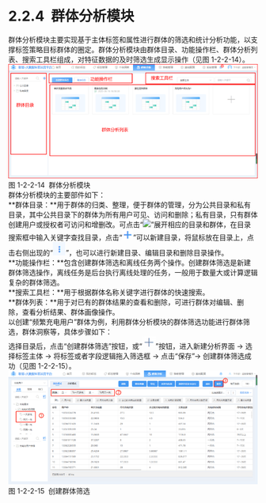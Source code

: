 # 2.2.4  群体分析模块

群体分析模块主要实现基于主体标签和属性进行群体的筛选和统计分析功能，以支撑标签策略目标群体的圈定。群体分析模块由群体目录、功能操作栏、群体分析列表、搜索工具栏组成，对特征数据的及时筛选生成显示操作（见图 1-2-2-14）。<br />![](<../../assets/images/(33).png#height=190&width=415>)<br />图 1-2-2-14  群体分析模块<br />群体分析模块的主要部件如下：<br />**群体目录：**用于群体的归类、整理，便于群体的管理，分为公共目录和私有目录，其中公共目录下的群体为所有用户可见、访问和删除；私有目录，只有群体创建用户或授权者可访问和增删改。可点击“![](<../../assets/images/(34)png#height=13&width=9>)”展开相应的目录和群体，在目录搜索框中输入关键字查找目录，点击“![](<../../assets/images/(35).png#height=11&width=11>)”可以新建目录，将鼠标放在目录上，点击右侧出现的“![](<../../assets/images/(36).png#height=13&width=13>)”，也可以进行新建目录、编辑目录和删除目录操作。<br />**功能操作栏：**包含创建群体筛选和离线任务两个操作。创建群体筛选是新建群体筛选操作，离线任务是后台执行离线处理的任务，一般用于数量大或计算逻辑复杂的群体筛选。<br />**搜索工具栏：**用于根据群体名称关键字进行群体的快速搜索。<br />**群体列表：**用于对已有的群体结果的查看和删除，可进行群体对编辑、删除，查看分析结果、群体画像操作。<br />以创建“频繁充电用户”群体为例，利用群体分析模块的群体筛选功能进行群体筛选，群体洞察等，具体步骤如下：<br />选择目录后，点击“创建群体筛选”按钮，或“![](<../../assets/images/(37).png#height=12&width=13>)”按钮，进入新建分析界面 → 选择标签主体 → 将标签或者字段逻辑拖入筛选框 → 点击“保存”→ 创建群体筛选成功（见图 1-2-2-15）。<br />![](<../../assets/images/(38).png#height=190&width=415>)<br />图 1-2-2-15  创建群体筛选
<a name="c1TTs"></a>
